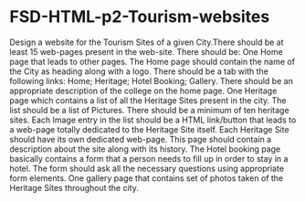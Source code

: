 # FSD-HTML-p2-Tourism-websites
Design a website for the Tourism Sites of a given City.There should be at least
15 web-pages present in the web-site. There should be:
One Home page that leads to other pages. The Home page should
contain the name of the City as heading along with a logo. There should be a
tab with the following links:
Home;
Heritage;
Hotel Booking;
Gallery.
There should be an appropriate description of the college on the home page.
One Heritage page which contains a list of all the Heritage Sites present
in the city. The list should be a list of Pictures. There should be a minimum of
ten heritage sites. Each Image entry in the list should be a HTML link/button
that leads to a web-page totally dedicated to the Heritage Site itself.
Each Heritage Site should have its own dedicated web-page. This page
should contain a description about the site along with its history.
The Hotel booking page basically contains a form that a person needs
to fill up in order to stay in a hotel. The form should ask all the necessary
questions using appropriate form elements.
One gallery page that contains set of photos taken of the Heritage Sites
throughout the city.

